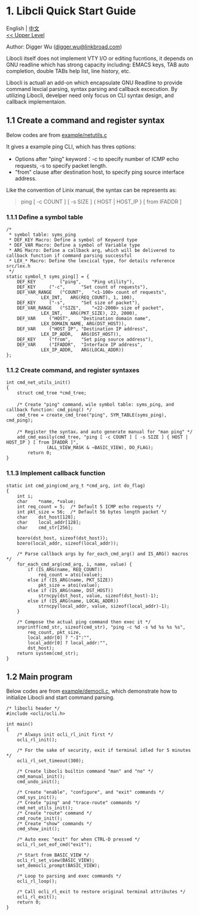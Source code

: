 # 1. Libcli Quick Start Guide

English | [中文](Quick%20Start%20Guide.zh_CN.md)
<br>
[<< Upper Level]("API%20Manual.zh_EN.md")  

Author: Digger Wu (digger.wu@linkbroad.com)

Libocli itself does not implement VTY I/O or editing fucntions, it depends on GNU readline which has strong capacity including: EMACS keys, TAB auto completion, double TABs help list, line history, etc.

Libocli is actuall an add-on which encapsulate GNU Readline to provide command lexcial parsing, syntax parsing and callback excecution.
By utilizing Libocli, develper need only focus on CLI syntax design, and callback implementaion.

## 1.1 Create a command and register syntax

Below codes are from [example/netutils.c](../example/netutils.c)  

It gives a example ping CLI, which has thres options:
- Options after "ping" keyword：-c to specify number of ICMP echo requests, -s to specify packet length.
- "from" clause after destination host, to specify ping source interface address.

Like the convention of Linix manual, the syntax can be represents as:
>ping [ -c COUNT ] [ -s SIZE ] { HOST | HOST_IP } [ from IFADDR ]  

### 1.1.1 Define a symbol table
```
/*
 * symbol table: syms_ping
 * DEF_KEY Macro: Define a symbol of Keyword type
 * DEF_VAR Macro: Define a symbol of Variable type
 * ARG Macro: Define a callback arg, which will be delivered to callback function if command parsing successful
 * LEX_* Macro: Define the lexcical type, for details reference src/lex.h
 */
static symbol_t syms_ping[] = {
	DEF_KEY         ("ping",	"Ping utility"),
	DEF_KEY		("-c",		"Set count of requests"),
	DEF_VAR_RANGE	("COUNT",	"<1-100> count of requests",
			 LEX_INT,	ARG(REQ_COUNT), 1, 100),
	DEF_KEY		("-s",		"Set size of packet"),
	DEF_VAR_RANGE	("SIZE",	"<22-2000> size of packet",
			 LEX_INT,	ARG(PKT_SIZE), 22, 2000),
	DEF_VAR		("HOST",	"Destination domain name",
			 LEX_DOMAIN_NAME, ARG(DST_HOST)),
	DEF_VAR		("HOST_IP",	"Destination IP address",
			 LEX_IP_ADDR,	ARG(DST_HOST)),
	DEF_KEY		("from",	"Set ping source address"),
	DEF_VAR		("IFADDR",	"Interface IP address",
			 LEX_IP_ADDR,	ARG(LOCAL_ADDR))
};
```

### 1.1.2 Create command, and register syntaxes
```
int cmd_net_utils_init()
{
	struct cmd_tree *cmd_tree;
        
	/* Create "ping" command，wile symbol table: syms_ping, and callback function: cmd_ping() */
	cmd_tree = create_cmd_tree("ping", SYM_TABLE(syms_ping), cmd_ping);
        
	/* Register the syntax，and auto generate manual for "man ping" */
	add_cmd_easily(cmd_tree, "ping [ -c COUNT ] [ -s SIZE ] { HOST | HOST_IP } [ from IFADDR ]",
		       (ALL_VIEW_MASK & ~BASIC_VIEW), DO_FLAG);
        return 0;
}
```

### 1.1.3 Implement callback function

```
static int cmd_ping(cmd_arg_t *cmd_arg, int do_flag)
{
	int	i;
	char	*name, *value;
	int	req_count = 5;	/* Default 5 ICMP echo requests */
	int	pkt_size = 56;	/* Default 56 bytes length packet */
	char	dst_host[128];
	char	local_addr[128];
	char	cmd_str[256];

	bzero(dst_host, sizeof(dst_host));
	bzero(local_addr, sizeof(local_addr));

	/* Parse callback args by for_each_cmd_arg() and IS_ARG() macros */
	for_each_cmd_arg(cmd_arg, i, name, value) {
		if (IS_ARG(name, REQ_COUNT))
			req_count = atoi(value);
		else if (IS_ARG(name, PKT_SIZE))
			pkt_size = atoi(value);
		else if (IS_ARG(name, DST_HOST))
			strncpy(dst_host, value, sizeof(dst_host)-1);
		else if (IS_ARG(name, LOCAL_ADDR))
			strncpy(local_addr, value, sizeof(local_addr)-1);
	}

	/* Compose the actual ping command then exec it */
	snprintf(cmd_str, sizeof(cmd_str), "ping -c %d -s %d %s %s %s",
		req_count, pkt_size,
		local_addr[0] ? "-I":"",
		local_addr[0] ? local_addr:"",
		dst_host); 
	return system(cmd_str);
}
```

## 1.2 Main program

Below codes are from [example/democli.c](../example/democli.c), which demonstrate how to initialize Libocli and start command parsing.

```
/* libocli header */
#include <ocli/ocli.h>

int main()
{
	/* Always init ocli_rl_init first */
	ocli_rl_init();

	/* For the sake of security, exit if terminal idled for 5 minutes */
	ocli_rl_set_timeout(300);

	/* Create libocli builtin command "man" and "no" */
	cmd_manual_init();
	cmd_undo_init();

	/* Create "enable", "configure", and "exit" commands */
	cmd_sys_init();
	/* Create "ping" and "trace-route" commands */
	cmd_net_utils_init();
	/* Create "route" command */
	cmd_route_init();
	/* Create "show" commands */
	cmd_show_init();

	/* Auto exec "exit" for when CTRL-D pressed */
	ocli_rl_set_eof_cmd("exit");

	/* Start from BASIC_VIEW */
	ocli_rl_set_view(BASIC_VIEW);
	set_democli_prompt(BASIC_VIEW);

	/* Loop to parsing and exec commands */
	ocli_rl_loop();

	/* Call ocli_rl_exit to restore original terminal attributes */
	ocli_rl_exit();
	return 0;
}
```
